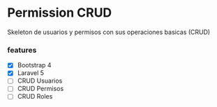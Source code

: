 # Permission CRUD

Skeleton de usuarios y permisos con sus operaciones basicas (CRUD)

### features
- [x] Bootstrap 4
- [x] Laravel 5
- [ ] CRUD Usuarios
- [ ] CRUD Permisos
- [ ] CRUD Roles
